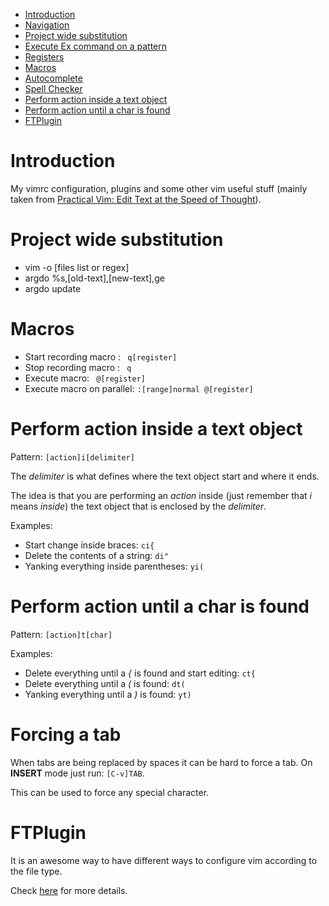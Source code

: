 <!-- START doctoc generated TOC please keep comment here to allow auto update -->
<!-- DON'T EDIT THIS SECTION, INSTEAD RE-RUN doctoc TO UPDATE -->

- [Introduction](#introduction)
- [Navigation](#navigation)
- [Project wide substitution](#project-wide-substitution)
- [Execute Ex command on a pattern](#execute-ex-command-on-a-pattern)
- [Registers](#registers)
- [Macros](#macros)
- [Autocomplete](#autocomplete)
- [Spell Checker](#spell-checker)
- [Perform action inside a text object](#perform-action-inside-a-text-object)
- [Perform action until a char is found](#perform-action-until-a-char-is-found)
- [FTPlugin](#ftplugin)

<!-- END doctoc generated TOC please keep comment here to allow auto update -->

# Introduction

My vimrc configuration, plugins and some other vim useful stuff
(mainly taken from [Practical Vim: Edit Text at the Speed of Thought](http://pragprog.com/book/dnvim/practical-vim)).


# Project wide substitution

* vim -o [files list or regex]
* argdo %s,[old-text],[new-text],ge
* argdo update


# Macros

* Start recording macro : <code> q[register] </code>
* Stop recording macro : <code> q </code>
* Execute macro: <code> @[register] </code>
* Execute macro on parallel: <code>:[range]normal @[register] </code>


# Perform action inside a text object

Pattern: <code>[action]i[delimiter]</code>

The *delimiter* is what defines where the text object start and where it ends.

The idea is that you are performing an *action* inside
(just remember that *i* means *inside*) the text object that
is enclosed by the *delimiter*.

Examples:

* Start change inside braces: <code>ci{</code>
* Delete the contents of a string: <code>di"</code>
* Yanking everything inside parentheses: <code>yi(</code>


# Perform action until a char is found

Pattern: <code>[action]t[char]</code>

Examples:

* Delete everything until a *{* is found and start editing: <code>ct{</code>
* Delete everything until a *(* is found: <code>dt(</code>
* Yanking everything until a *)* is found: <code>yt)</code>


# Forcing a tab

When tabs are being replaced by spaces it can be hard to force a tab.
On **INSERT** mode just run: <code>[C-v]TAB</code>.

This can be used to force any special character.

# FTPlugin

It is an awesome way to have different ways to configure vim according to the file type.

Check [here](http://vim.wikia.com/wiki/Keep_your_vimrc_file_clean) for more details.
